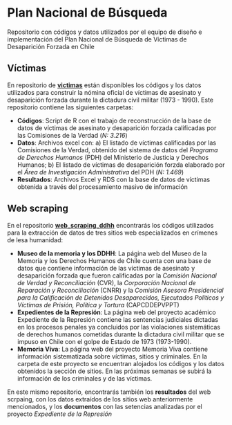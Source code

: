 # Plan Nacional de Búsqueda
Repositorio con códigos y datos utilizados por el equipo de diseño e implementación del Plan Nacional de Búsqueda de Víctimas de Desaparición Forzada en Chile

## Víctimas
En repositorio de **[victimas](https://github.com/mau-carrasco/PNB/tree/main/victimas)** están disponibles los códigos y los datos utilizados para construir la nómina oficial de víctimas de asesinato y desaparición forzada durante la dictadura civil militar (1973 - 1990). Este repositorio contiene las siguientes carpetas:
- **Códigos**: Script de R con el trabajo de reconstrucción de la base de datos de víctimas de asesinato y desaparición forzada calificadas por las Comisiones de la Verdad (*N: 3.216*)
- **Datos**: Archivos excel con: a) El listado de víctimas calificadas por las Comisiones de la Verdad, obtenido del sistema de datos del *Programa de Derechos Humanos* (PDH) del Ministerio de Justicia y Derechos Humanos; b) El listado de víctimas de desaparición forzda elaborado por el *Área de Investigación Administrativa* del PDH (*N: 1.469*)
- **Resultados**: Archivos Excel y RDS con la base de datos de víctimas obtenida a través del procesamiento masivo de información

## Web scraping
En el repositorio **[web_scraping_ddhh](https://github.com/mau-carrasco/PNB/tree/main/web_scraping_ddhh)** encontrarás los códigos utilizados para la extracción de datos de tres sitios web especializados en crímenes de lesa humanidad:
- **Museo de la memoria y los DDHH**: La página web del Museo de la Memoria y los Derechos Humanos de Chile cuenta con una base de datos que contiene información de las víctimas de asesinato y desaparición forzada que fueron calificadas por la *Comisión Nacional de Verdad y Reconciliación* (CVR), la *Corporación Nacional de Reparación y Reconciliación* (CNRR) y la *Comisión Asesora Presidencial para la Calificación de Detenidos Desaparecidos, Ejecutados Políticos y Víctimas de Prisión, Política y Tortura* (CAPCDDEPVPPT)
- **Expedientes de la Represión**: La página web del proyecto académico Expediente de la Represión contiene las sentencias judiciales dictadas en los procesos penales ya concluidos por las violaciones sistemáticas de derechos humanos cometidas durante la dictadura civil militar que se impuso en Chile con el golpe de Estado de 1973 (1973-1990).
- **Memoria Viva**: La página web del proyecto Memoria Viva contiene información sistematizada sobre víctimas, sitios y criminales. En la carpeta de este proyecto se encuentran alojados los códigos y los datos obtenidos la sección de sitios. En las próximas semanas se subirá la información de los criminales y de las víctimas.

En este mismo repositorio, encontrarás también los **resultados** del web scrpaing, con los datos extraídos de los sitios web anteriormente mencionados, y los **documentos** con las setencias analizadas por el proyecto *Expediente de la Represión*

